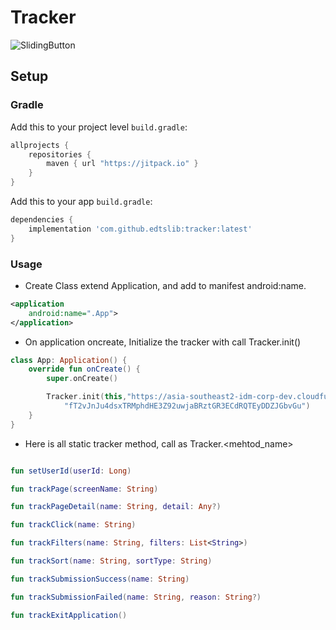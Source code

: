# Tracker

![SlidingButton](https://i.ibb.co/GCcGMwH/edtslibs.png)
## Setup
### Gradle

Add this to your project level `build.gradle`:
```groovy
allprojects {
    repositories {
        maven { url "https://jitpack.io" }
    }
}
```
Add this to your app `build.gradle`:
```groovy
dependencies {
    implementation 'com.github.edtslib:tracker:latest'
}
```

### Usage

- Create Class extend Application, and add to manifest android:name.
```xml
<application
    android:name=".App">
</application>
```

- On application oncreate, Initialize the tracker with call Tracker.init()

```kotlin
class App: Application() {
    override fun onCreate() {
        super.onCreate()

        Tracker.init(this,"https://asia-southeast2-idm-corp-dev.cloudfunctions.net",
            "fT2vJnJu4dsxTRMphdHE3Z92uwjaBRztGR3ECdRQTEyDDZJGbvGu")
    }
}
```

- Here is all static tracker method, call as Tracker.<mehtod_name>

```kotlin

fun setUserId(userId: Long)

fun trackPage(screenName: String)

fun trackPageDetail(name: String, detail: Any?)

fun trackClick(name: String)

fun trackFilters(name: String, filters: List<String>)

fun trackSort(name: String, sortType: String)

fun trackSubmissionSuccess(name: String)

fun trackSubmissionFailed(name: String, reason: String?)

fun trackExitApplication()

```
